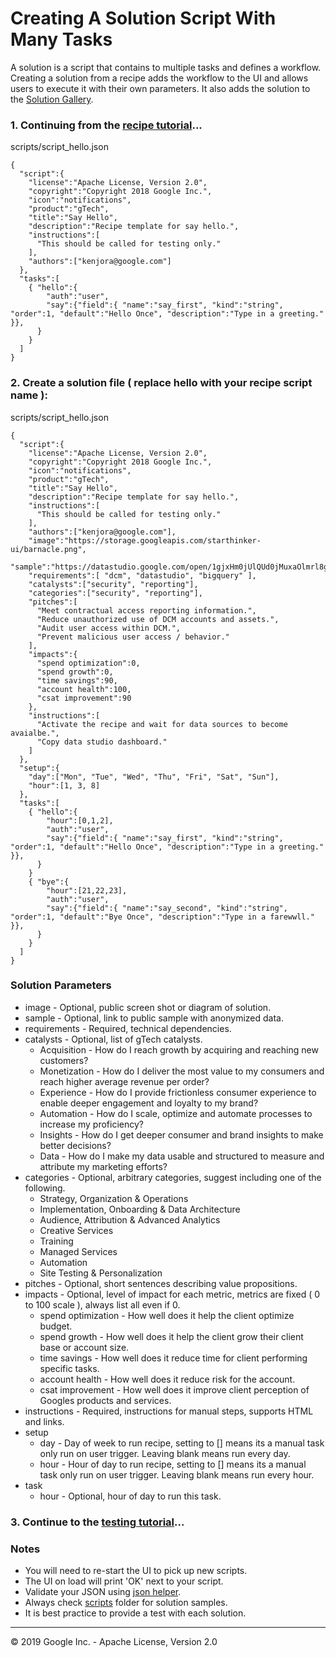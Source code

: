 # Creating A Solution Script With Many Tasks

A solution is a script that contains to multiple tasks and defines a workflow.  Creating a solution
from a recipe adds the workflow to the UI and allows users to execute it with their own parameters.
It also adds the solution to the [Solution Gallery](https://google.github.io/starthinker/).

### 1. Continuing from the [recipe tutorial](recipe.md)...
scripts/script_hello.json
```
{ 
  "script":{
    "license":"Apache License, Version 2.0",
    "copyright":"Copyright 2018 Google Inc.",
    "icon":"notifications",
    "product":"gTech",
    "title":"Say Hello",
    "description":"Recipe template for say hello.",
    "instructions":[
      "This should be called for testing only."
    ],
    "authors":["kenjora@google.com"]
  },
  "tasks":[
    { "hello":{
        "auth":"user",
        "say":{"field":{ "name":"say_first", "kind":"string", "order":1, "default":"Hello Once", "description":"Type in a greeting." }},
      }
    }
  ]
}
```

### 2. Create a solution file ( replace hello with your recipe script name ):
scripts/script_hello.json
```
{ 
  "script":{
    "license":"Apache License, Version 2.0",
    "copyright":"Copyright 2018 Google Inc.",
    "icon":"notifications",
    "product":"gTech",
    "title":"Say Hello",
    "description":"Recipe template for say hello.",
    "instructions":[
      "This should be called for testing only."
    ],
    "authors":["kenjora@google.com"],
    "image":"https://storage.googleapis.com/starthinker-ui/barnacle.png",
    "sample":"https://datastudio.google.com/open/1gjxHm0jUlQUd0jMuxaOlmrl8gOX1kyKT",
    "requirements":[ "dcm", "datastudio", "bigquery" ],
    "catalysts":["security", "reporting"],
    "categories":["security", "reporting"],
    "pitches":[
      "Meet contractual access reporting information.",
      "Reduce unauthorized use of DCM accounts and assets.",
      "Audit user access within DCM.", 
      "Prevent malicious user access / behavior."
    ],
    "impacts":{
      "spend optimization":0,
      "spend growth":0,
      "time savings":90,
      "account health":100,
      "csat improvement":90
    },
    "instructions":[
      "Activate the recipe and wait for data sources to become avaialbe.",
      "Copy data studio dashboard."
    ]
  },
  "setup":{
    "day":["Mon", "Tue", "Wed", "Thu", "Fri", "Sat", "Sun"],
    "hour":[1, 3, 8]
  },
  "tasks":[
    { "hello":{
        "hour":[0,1,2],
        "auth":"user",
        "say":{"field":{ "name":"say_first", "kind":"string", "order":1, "default":"Hello Once", "description":"Type in a greeting." }},
      }
    }
    { "bye":{
        "hour":[21,22,23],
        "auth":"user",
        "say":{"field":{ "name":"say_second", "kind":"string", "order":1, "default":"Bye Once", "description":"Type in a farewwll." }},
      }
    }
  ]
}
```

### Solution Parameters
  - image - Optional, public screen shot or diagram of solution.
  - sample - Optional, link to public sample with anonymized data.
  - requirements - Required, technical dependencies.
  - catalysts - Optional, list of gTech catalysts.
    - Acquisition - How do I reach growth by acquiring and reaching new customers? 
    - Monetization - How do I deliver the most value to my consumers and reach higher average revenue per order? 
    - Experience - How do I provide frictionless consumer experience to enable deeper engagement and loyalty to my brand?
    - Automation - How do I scale, optimize and automate processes to increase my proficiency? 
    - Insights - How do I get deeper consumer and brand insights to make better decisions? 
    - Data - How do I make my data usable and structured to measure and attribute my marketing efforts? 
  - categories - Optional, arbitrary categories, suggest including one of the following.
    - Strategy, Organization & Operations
    - Implementation, Onboarding & Data Architecture
    - Audience, Attribution & Advanced Analytics
    - Creative Services
    - Training
    - Managed Services
    - Automation
    - Site Testing & Personalization
  - pitches - Optional, short sentences describing value propositions.
  - impacts - Optional, level of impact for each metric, metrics are fixed ( 0 to 100  scale ), always list all even if 0.
    - spend optimization - How well does it help the client optimize budget.
    - spend growth - How well does it help the client grow their client base or account size.
    - time savings - How well does it reduce time for client performing specific tasks.
    - account health - How well does it reduce risk for the account.
    - csat improvement - How well does it improve client perception of Googles products and services.
  - instructions - Required, instructions for manual steps, supports HTML and links.
  - setup
    - day - Day of week to run recipe, setting to [] means its a manual task only run on user trigger. Leaving blank means run every day.
    - hour - Hour of day to run recipe, setting to [] means its a manual task only run on user trigger. Leaving blank means run every hour.
  - task
    - hour - Optional, hour of day to run this task.
 
### 3. Continue to the [testing tutorial](testing.md)...

### Notes 
- You will need to re-start the UI to pick up new scripts.
- The UI on load will print 'OK' next to your script.
- Validate your JSON using [json helper](../scripts/helper.py).
- Always check [scripts](../scripts/) folder for solution samples.
- It is best practice to provide a test with each solution.

---
&copy; 2019 Google Inc. - Apache License, Version 2.0
